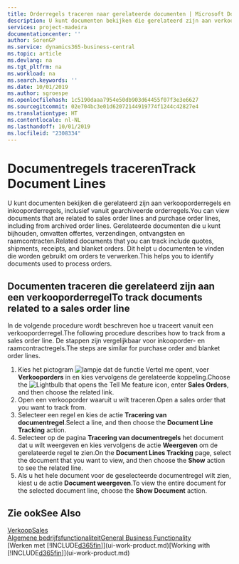 ```yaml
---
title: Orderregels traceren naar gerelateerde documenten | Microsoft Docs
description: U kunt documenten bekijken die gerelateerd zijn aan verkooporderregels en inkooporderregels, inclusief vanuit gearchiveerde orderregels. Gerelateerde documenten die u kunt bijhouden, omvatten offertes, verzendingen, ontvangsten en raamcontracten. Dit helpt u documenten te vinden die worden gebruikt om orders te verwerken.
services: project-madeira
documentationcenter: ''
author: SorenGP
ms.service: dynamics365-business-central
ms.topic: article
ms.devlang: na
ms.tgt_pltfrm: na
ms.workload: na
ms.search.keywords: ''
ms.date: 10/01/2019
ms.author: sgroespe
ms.openlocfilehash: 1c5190daaa7954e50db903d64455f07f3e3e6627
ms.sourcegitcommit: 02e704bc3e01d62072144919774f1244c42827e4
ms.translationtype: HT
ms.contentlocale: nl-NL
ms.lasthandoff: 10/01/2019
ms.locfileid: "2308334"
---
```

# <a name="track-document-lines"></a><span data-ttu-id="f95c9-105">Documentregels traceren</span><span class="sxs-lookup"><span data-stu-id="f95c9-105">Track Document Lines</span></span>
<span data-ttu-id="f95c9-106">U kunt documenten bekijken die gerelateerd zijn aan verkooporderregels en inkooporderregels, inclusief vanuit gearchiveerde orderregels.</span><span class="sxs-lookup"><span data-stu-id="f95c9-106">You can view documents that are related to sales order lines and purchase order lines, including from archived order lines.</span></span> <span data-ttu-id="f95c9-107">Gerelateerde documenten die u kunt bijhouden, omvatten offertes, verzendingen, ontvangsten en raamcontracten.</span><span class="sxs-lookup"><span data-stu-id="f95c9-107">Related documents that you can track include quotes, shipments, receipts, and blanket orders.</span></span> <span data-ttu-id="f95c9-108">Dit helpt u documenten te vinden die worden gebruikt om orders te verwerken.</span><span class="sxs-lookup"><span data-stu-id="f95c9-108">This helps you to identify documents used to process orders.</span></span>  

## <a name="to-track-documents-related-to-a-sales-order-line"></a><span data-ttu-id="f95c9-109">Documenten traceren die gerelateerd zijn aan een verkooporderregel</span><span class="sxs-lookup"><span data-stu-id="f95c9-109">To track documents related to a sales order line</span></span>
<span data-ttu-id="f95c9-110">In de volgende procedure wordt beschreven hoe u traceert vanuit een verkooporderregel.</span><span class="sxs-lookup"><span data-stu-id="f95c9-110">The following procedure describes how to track from a sales order line.</span></span> <span data-ttu-id="f95c9-111">De stappen zijn vergelijkbaar voor inkooporder- en raamcontractregels.</span><span class="sxs-lookup"><span data-stu-id="f95c9-111">The steps are similar for purchase order and blanket order lines.</span></span>

1.  <span data-ttu-id="f95c9-112">Kies het pictogram ![lampje dat de functie Vertel me opent](media/ui-search/search_small.png "Vertel me wat u wilt doen"), voer **Verkooporders** in en kies vervolgens de gerelateerde koppeling.</span><span class="sxs-lookup"><span data-stu-id="f95c9-112">Choose the ![Lightbulb that opens the Tell Me feature](media/ui-search/search_small.png "Tell me what you want to do") icon, enter **Sales Orders**, and then choose the related link.</span></span>  
2.  <span data-ttu-id="f95c9-113">Open een verkooporder waaruit u wilt traceren.</span><span class="sxs-lookup"><span data-stu-id="f95c9-113">Open a sales order that you want to track from.</span></span>  
3.  <span data-ttu-id="f95c9-114">Selecteer een regel en kies de actie **Tracering van documentregel**.</span><span class="sxs-lookup"><span data-stu-id="f95c9-114">Select a line, and then choose the **Document Line Tracking** action.</span></span>
4. <span data-ttu-id="f95c9-115">Selecteer op de pagina **Tracering van documentregels** het document dat u wilt weergeven en kies vervolgens de actie **Weergeven** om de gerelateerde regel te zien.</span><span class="sxs-lookup"><span data-stu-id="f95c9-115">On the **Document Lines Tracking** page, select the document that you want to view, and then choose the **Show** action to see the related line.</span></span>
5. <span data-ttu-id="f95c9-116">Als u het hele document voor de geselecteerde documentregel wilt zien, kiest u de actie **Document weergeven**.</span><span class="sxs-lookup"><span data-stu-id="f95c9-116">To view the entire document for the selected document line, choose the **Show Document** action.</span></span>

## <a name="see-also"></a><span data-ttu-id="f95c9-117">Zie ook</span><span class="sxs-lookup"><span data-stu-id="f95c9-117">See Also</span></span>
[<span data-ttu-id="f95c9-118">Verkoop</span><span class="sxs-lookup"><span data-stu-id="f95c9-118">Sales</span></span>](sales-manage-sales.md)  
[<span data-ttu-id="f95c9-119">Algemene bedrijfsfunctionaliteit</span><span class="sxs-lookup"><span data-stu-id="f95c9-119">General Business Functionality</span></span>](ui-across-business-areas.md)  
<span data-ttu-id="f95c9-120">[Werken met [!INCLUDE[d365fin](includes/d365fin_md.md)]](ui-work-product.md)</span><span class="sxs-lookup"><span data-stu-id="f95c9-120">[Working with [!INCLUDE[d365fin](includes/d365fin_md.md)]](ui-work-product.md)</span></span>
